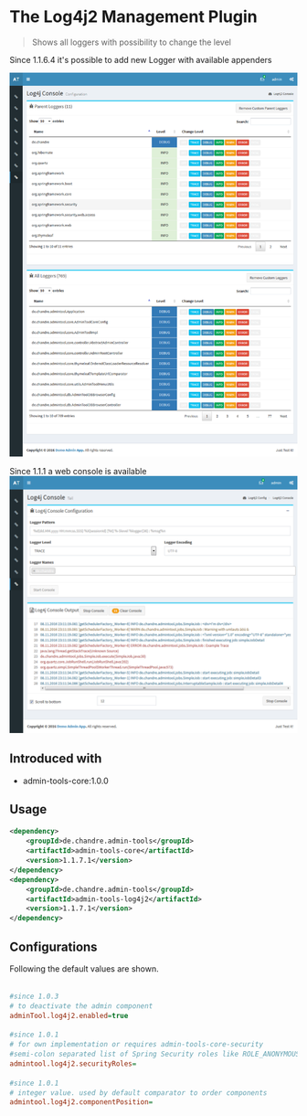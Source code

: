 # The Log4j2 Management Plugin
> Shows all loggers with possibility to change the level 

Since 1.1.6.4 it's possible to add new Logger with available appenders

 ![Preview image](doc/screen_log4j_org.png?raw=true "AdminTool Log4jLoggers UI")
 
 Since 1.1.1 a web console is available
 ![Preview image](doc/screen_log4j_console_org.png?raw=true "AdminTool Log4jConsole UI")

## Introduced with
* admin-tools-core:1.0.0

## Usage

```xml
<dependency>
	<groupId>de.chandre.admin-tools</groupId>
	<artifactId>admin-tools-core</artifactId>
	<version>1.1.7.1</version>
</dependency>
<dependency>
	<groupId>de.chandre.admin-tools</groupId>
	<artifactId>admin-tools-log4j2</artifactId>
	<version>1.1.7.1</version>
</dependency>
```

## Configurations

Following the default values are shown.	
```ini
	
#since 1.0.3
# to deactivate the admin component
adminTool.log4j2.enabled=true

#since 1.0.1
# for own implementation or requires admin-tools-core-security
#semi-colon separated list of Spring Security roles like ROLE_ANONYMOUS;ROLE_ADMIN
admintool.log4j2.securityRoles=

#since 1.0.1
# integer value. used by default comparator to order components
admintool.log4j2.componentPosition=
	
```